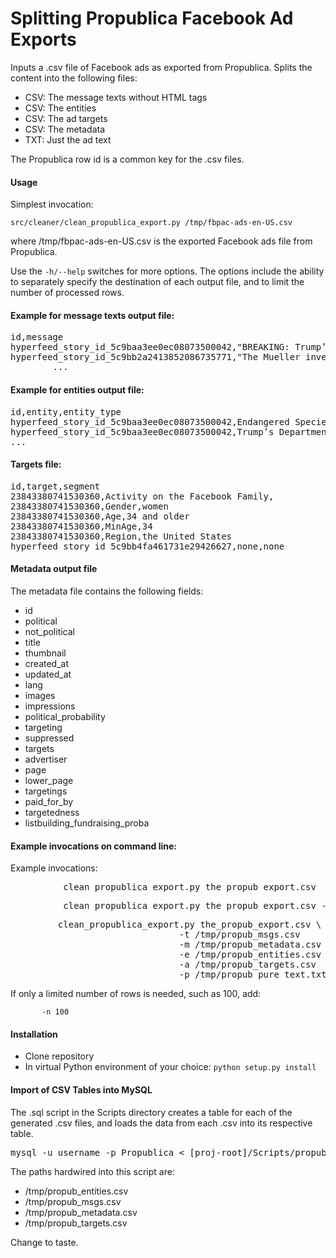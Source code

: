 <h1>Splitting Propublica Facebook Ad Exports</h1>
Inputs a .csv file of Facebook ads as exported from Propublica. Splits the content into the following files:

* CSV: The message texts without HTML tags
* CSV: The entities
* CSV: The ad targets
* CSV: The metadata
* TXT: Just the ad text

The Propublica row id is a common key for the .csv files.

<h4>Usage</h4>

Simplest invocation:

`src/cleaner/clean_propublica_export.py /tmp/fbpac-ads-en-US.csv`

where /tmp/fbpac-ads-en-US.csv is the exported Facebook ads file from Propublica.

Use the `-h/--help` switches for more options. The options include the ability to separately specify the destination of each output file, and to limit the number of processed rows.

<h4>Example for message texts output file:</h4>

<pre>
id,message
hyperfeed_story_id_5c9baa3ee0ec08073500042,"BREAKING: Trump’s Department of the Interior plans to ...
hyperfeed_story_id_5c9bb2a2413852086735771,"The Mueller investigation is over...
        ...
</pre>

<h4>Example for entities output file:</h4>

<pre>
id,entity,entity_type
hyperfeed_story_id_5c9baa3ee0ec08073500042,Endangered Species Act,Organization
hyperfeed_story_id_5c9baa3ee0ec08073500042,Trump’s Department of the Interior,Organization
...
</pre>

<h4>Targets file:</h4>

<pre>
id,target,segment
23843380741530360,Activity on the Facebook Family,
23843380741530360,Gender,women
23843380741530360,Age,34 and older
23843380741530360,MinAge,34
23843380741530360,Region,the United States
hyperfeed_story_id_5c9bb4fa461731e29426627,none,none
</pre>

<h4>Metadata output file</h4>
The metadata file contains the following fields:

* id
* political
* not_political
* title
* thumbnail
* created_at
* updated_at
* lang
* images
* impressions
* political_probability
* targeting
* suppressed
* targets
* advertiser
* page
* lower_page
* targetings
* paid_for_by
* targetedness
* listbuilding_fundraising_proba

<h4>Example invocations on command line:</h4>

Example invocations:

<pre>
          clean_propublica_export.py the_propub_export.csv
</pre>

<pre>
          clean_propublica_export.py the_propub_export.csv -n 5000
</pre>

<pre>
         clean_propublica_export.py the_propub_export.csv \
                                -t /tmp/propub_msgs.csv 
                                -m /tmp/propub_metadata.csv 
                                -e /tmp/propub_entities.csv 
                                -a /tmp/propub_targets.csv 
                                -p /tmp/propub_pure_text.txt         
</pre>
If only a limited number of rows is needed, such as 100, add:

           -n 100

<h4>Installation</h4>

* Clone repository
* In virtual Python environment of your choice:
```python setup.py install```

<h4>Import of CSV Tables into MySQL</h4>

The .sql script in the Scripts directory creates a table for each of the generated .csv files, and loads the data from each .csv into its respective table.

<pre>
mysql -u username -p Propublica < [proj-root]/Scripts/propub_import_to_mysql.sql
</pre>

The paths hardwired into this script are:

* /tmp/propub_entities.csv
* /tmp/propub_msgs.csv
* /tmp/propub_metadata.csv
* /tmp/propub_targets.csv

Change to taste.
